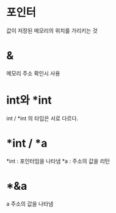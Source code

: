 # 포인터
값이 저장된 메모리의 위치를 가리키는 것

# &
메모리 주소 확인시 사용

# int와 *int
int / *int 의 타입은 서로 다르다.

# *int / *a
*int : 포인터임을 나타냄
*a : 주소의 값을 리턴

# *&a
a 주소의 값을 나타냄
